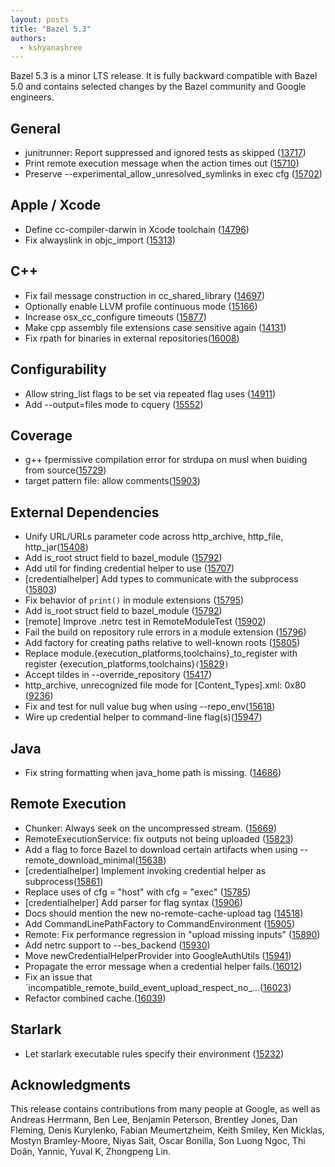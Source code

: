 ```yaml
---
layout: posts
title: "Bazel 5.3"
authors:
  - kshyanashree
---
```


Bazel 5.3 is a minor LTS release. It is fully backward compatible with Bazel 5.0 and contains selected changes by the Bazel community and Google engineers.

## General

* junitrunner: Report suppressed and ignored tests as skipped ([13717](https://github.com/bazelbuild/bazel/pull/13717)) 
* Print remote execution message when the action times out ([15710](https://github.com/bazelbuild/bazel/pull/15710))
* Preserve --experimental_allow_unresolved_symlinks in exec cfg ([15702](https://github.com/bazelbuild/bazel/pull/15702))

## Apple / Xcode

* Define cc-compiler-darwin in Xcode toolchain ([14796](https://github.com/bazelbuild/bazel/pull/14796))
* Fix alwayslink in objc_import ([15313](https://github.com/bazelbuild/bazel/pull/15313))

## C++



* Fix fail message construction in cc_shared_library ([14697](https://github.com/bazelbuild/bazel/pull/14697))
* Optionally enable LLVM profile continuous mode ([15166](https://github.com/bazelbuild/bazel/pull/15166))
* Increase osx_cc_configure timeouts ([15877](https://github.com/bazelbuild/bazel/pull/15877))
* Make cpp assembly file extensions case sensitive again ([14131](https://github.com/bazelbuild/bazel/pull/14131))  
* Fix rpath for binaries in external repositories([16008](https://github.com/bazelbuild/bazel/pull/16008))


## Configurability



* Allow string_list flags to be set via repeated flag uses ([14911](https://github.com/bazelbuild/bazel/pull/14911))
* Add --output=files mode to cquery ([15552](https://github.com/bazelbuild/bazel/pull/15552))


## Coverage



* g++ fpermissive compilation error for strdupa on musl when buiding from source([15729](https://github.com/bazelbuild/bazel/issues/15729))
* target pattern file: allow comments([15903](https://github.com/bazelbuild/bazel/pull/15903))


## External Dependencies



* Unify URL/URLs parameter code across http_archive, http_file, http_jar([15408](https://github.com/bazelbuild/bazel/pull/15408))
* Add is_root struct field to bazel_module ([15792](https://github.com/bazelbuild/bazel/pull/15792))
* Add util for finding credential helper to use ([15707](https://github.com/bazelbuild/bazel/pull/15707))
* [credentialhelper] Add types to communicate with the subprocess ([15803](https://github.com/bazelbuild/bazel/pull/15803))
* Fix behavior of `print()` in module extensions ([15795](https://github.com/bazelbuild/bazel/pull/15795))
* Add is_root struct field to bazel_module ([15792](https://github.com/bazelbuild/bazel/pull/15792))
* [remote] Improve .netrc test in RemoteModuleTest ([15902](https://github.com/bazelbuild/bazel/pull/15902))
* Fail the build on repository rule errors in a module extension ([15796](https://github.com/bazelbuild/bazel/pull/15796))
* Add factory for creating paths relative to well-known roots ([15805](https://github.com/bazelbuild/bazel/pull/15805))
* Replace module.{execution_platforms,toolchains}_to_register with register {execution_platforms,toolchains}<code>(</code>[15829](https://github.com/bazelbuild/bazel/issues/15829)<code>)</code>
* Accept tildes in --override_repository ([15417](https://github.com/bazelbuild/bazel/pull/15417))
* http_archive, unrecognized file mode for [Content_Types].xml: 0x80 ([9236](https://github.com/bazelbuild/bazel/issues/9236))
* Fix and test for null value bug when using --repo_env([15618](https://github.com/bazelbuild/bazel/pull/15618))
* Wire up credential helper to command-line flag(s)([15947](https://github.com/bazelbuild/bazel/pull/15947))


## Java



* Fix string formatting when java_home path is missing. ([14686](https://github.com/bazelbuild/bazel/pull/14686))


## Remote Execution



* Chunker: Always seek on the uncompressed stream. ([15669](https://github.com/bazelbuild/bazel/pull/15669))
* RemoteExecutionService: fix outputs not being uploaded ([15823](https://github.com/bazelbuild/bazel/pull/15823))
* Add a flag to force Bazel to download certain artifacts when using --remote_download_minimal([15638](https://github.com/bazelbuild/bazel/pull/15638))
* [credentialhelper] Implement invoking credential helper as subprocess([15861](https://github.com/bazelbuild/bazel/pull/15861))
* Replace uses of cfg = "host" with cfg = "exec" ([15785](https://github.com/bazelbuild/bazel/pull/15785))
* [credentialhelper] Add parser for flag syntax ([15906](https://github.com/bazelbuild/bazel/pull/15906))
* Docs should mention the new no-remote-cache-upload tag ([14518](https://github.com/bazelbuild/bazel/issues/14518))
* Add CommandLinePathFactory to CommandEnvironment ([15905](https://github.com/bazelbuild/bazel/pull/15905))
* Remote: Fix performance regression in "upload missing inputs" ([15890](https://github.com/bazelbuild/bazel/pull/15890))
* Add netrc support to --bes_backend ([15930](https://github.com/bazelbuild/bazel/pull/15930))
* Move newCredentialHelperProvider into GoogleAuthUtils ([15941](https://github.com/bazelbuild/bazel/pull/15941))
* Propagate the error message when a credential helper fails.([16012](https://github.com/bazelbuild/bazel/pull/16012)) 
* Fix an issue that `incompatible_remote_build_event_upload_respect_no_…([16023](https://github.com/bazelbuild/bazel/pull/16023))
* Refactor combined cache.([16039](https://github.com/bazelbuild/bazel/pull/16039)) 


## Starlark



* Let starlark executable rules specify their environment  ([15232](https://github.com/bazelbuild/bazel/pull/15232))


## Acknowledgments

This release contains contributions from many people at Google, as well as Andreas Herrmann, Ben Lee, Benjamin Peterson, Brentley Jones, Dan Fleming, Denis Kurylenko, Fabian Meumertzheim, Keith Smiley, Ken Micklas, Mostyn Bramley-Moore, Niyas Sait, Oscar Bonilla, Son Luong Ngoc, Thi Doãn, Yannic, Yuval K, Zhongpeng Lin. 
